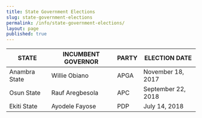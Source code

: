 ```yaml
---
title: State Government Elections
slug: state-government-elections
permalink: /info/state-government-elections/
layout: page
published: true
---
```


STATE | INCUMBENT GOVERNOR | PARTY |ELECTION DATE
------------------|------------------|------------------|------------------
Anambra State |Willie Obiano| APGA | November 18, 2017
Osun State | Rauf Aregbesola| APC | September 22, 2018
Ekiti State |Ayodele Fayose| PDP | July 14, 2018
